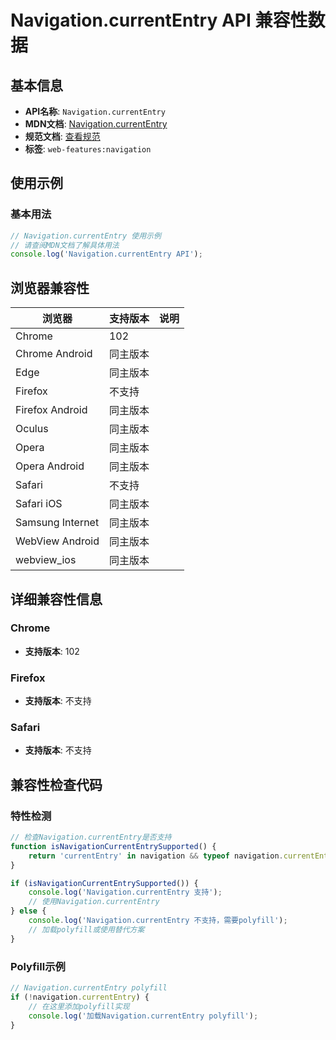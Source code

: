 # Navigation.currentEntry API 兼容性数据

## 基本信息

- **API名称**: `Navigation.currentEntry`
- **MDN文档**: [Navigation.currentEntry](https://developer.mozilla.org/docs/Web/API/Navigation/currentEntry)
- **规范文档**: [查看规范](https://html.spec.whatwg.org/multipage/nav-history-apis.html#dom-navigation-currententry-dev)
- **标签**: `web-features:navigation`

## 使用示例

### 基本用法

```javascript
// Navigation.currentEntry 使用示例
// 请查阅MDN文档了解具体用法
console.log('Navigation.currentEntry API');
```

## 浏览器兼容性

| 浏览器 | 支持版本 | 说明 |
|--------|----------|------|
| Chrome | 102 |  |
| Chrome Android | 同主版本 |  |
| Edge | 同主版本 |  |
| Firefox | 不支持 |  |
| Firefox Android | 同主版本 |  |
| Oculus | 同主版本 |  |
| Opera | 同主版本 |  |
| Opera Android | 同主版本 |  |
| Safari | 不支持 |  |
| Safari iOS | 同主版本 |  |
| Samsung Internet | 同主版本 |  |
| WebView Android | 同主版本 |  |
| webview_ios | 同主版本 |  |

## 详细兼容性信息

### Chrome

- **支持版本**: 102

### Firefox

- **支持版本**: 不支持

### Safari

- **支持版本**: 不支持

## 兼容性检查代码

### 特性检测

```javascript
// 检查Navigation.currentEntry是否支持
function isNavigationCurrentEntrySupported() {
    return 'currentEntry' in navigation && typeof navigation.currentEntry === 'function';
}

if (isNavigationCurrentEntrySupported()) {
    console.log('Navigation.currentEntry 支持');
    // 使用Navigation.currentEntry
} else {
    console.log('Navigation.currentEntry 不支持，需要polyfill');
    // 加载polyfill或使用替代方案
}
```

### Polyfill示例

```javascript
// Navigation.currentEntry polyfill
if (!navigation.currentEntry) {
    // 在这里添加polyfill实现
    console.log('加载Navigation.currentEntry polyfill');
}
```


